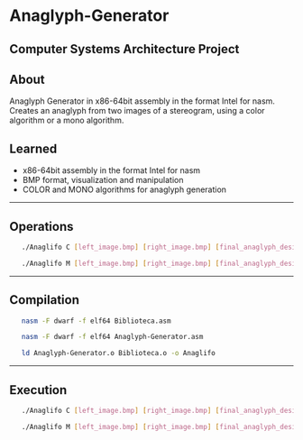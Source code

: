 # Anaglyph-Generator

## Computer Systems Architecture Project

## About

Anaglyph Generator in x86-64bit assembly in the format Intel for nasm.
Creates an anaglyph from two images of a stereogram, using a color algorithm or a mono algorithm.

## Learned
 - x86-64bit assembly in the format Intel for nasm
 - BMP format, visualization and manipulation
 - COLOR and MONO algorithms for anaglyph generation

---
## Operations

```bash
   ./Anaglifo C [left_image.bmp] [right_image.bmp] [final_anaglyph_desired_name.bmp]
```
```bash
   ./Anaglifo M [left_image.bmp] [right_image.bmp] [final_anaglyph_desired_name.bmp]
```


---
## Compilation

```bash
   nasm -F dwarf -f elf64 Biblioteca.asm
```
```bash
   nasm -F dwarf -f elf64 Anaglyph-Generator.asm
```
```bash
   ld Anaglyph-Generator.o Biblioteca.o -o Anaglifo
```


---
## Execution

```bash
   ./Anaglifo C [left_image.bmp] [right_image.bmp] [final_anaglyph_desired_name.bmp]
```
```bash
   ./Anaglifo M [left_image.bmp] [right_image.bmp] [final_anaglyph_desired_name.bmp]
```
 
